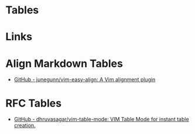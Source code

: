 # Tables

# Links


# Align Markdown Tables

* [GitHub - junegunn/vim-easy-align: A Vim alignment plugin](https://github.com/junegunn/vim-easy-align#aligning-table-cells)

# RFC Tables

* [GitHub - dhruvasagar/vim-table-mode: VIM Table Mode for instant table creation.](https://github.com/dhruvasagar/vim-table-mode)



